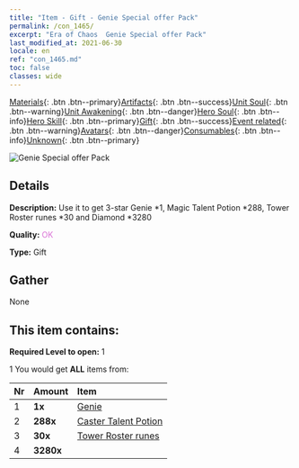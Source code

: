 ```yaml
---
title: "Item - Gift - Genie Special offer Pack"
permalink: /con_1465/
excerpt: "Era of Chaos  Genie Special offer Pack"
last_modified_at: 2021-06-30
locale: en
ref: "con_1465.md"
toc: false
classes: wide
---
```

 [Materials](/Items/){: .btn .btn--primary}[Artifacts](/Items/Artifacts/){: .btn .btn--success}[Unit Soul](/Items/UnitSoul/){: .btn .btn--warning}[Unit Awakening](/Items/UnitAwakening/){: .btn .btn--danger}[Hero Soul](/Items/HeroSoul/){: .btn .btn--info}[Hero Skill](/Items/HeroSkill/){: .btn .btn--primary}[Gift](/Items/Gift/){: .btn .btn--success}[Event related](/Items/Events/){: .btn .btn--warning}[Avatars](/Items/Avatars/){: .btn .btn--danger}[Consumables](/Items/Consumables/){: .btn .btn--info}[Unknown](/Items/Unknown/){: .btn .btn--primary}

 ![Genie Special offer Pack](/images/t/i_907079.png)

## Details
 **Description:** Use it to get 3-star Genie *1, Magic Talent Potion *288, Tower Roster runes *30 and Diamond *3280

 **Quality:** <span style="color: #DA70D6">OK</span>

 **Type:** Gift

## Gather

  None

## This item contains:

 **Required Level to open:** 1

 1 You would get **ALL** items  from:

  | Nr | Amount |     Item    |
  |:---|:-------|:------------|
  | 1 |  **1x** | [Genie](/units/Genie/) |  | 
  | 2 |  **288x** | [Caster Talent Potion](/Items/con_790/) |  | 
  | 3 |  **30x** | [Tower Roster runes](/Items/con_785/) |  | 
  | 4 |  **3280x** | <i class="fas fa-gem"/> |  | 
